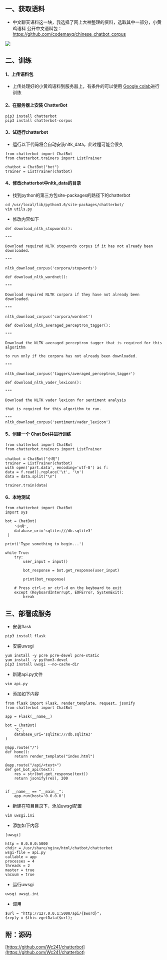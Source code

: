 
##  一、获取语料

* 中文聊天语料这一块，我选择了网上大神整理的资料，选取其中一部分，小黄鸡语料
公开中文语料包：https://github.com/codemayq/chinese_chatbot_corpus

![](https://upload-images.jianshu.io/upload_images/21643577-f3b7f711f401a90a.png?imageMogr2/auto-orient/strip%7CimageView2/2/w/600)


## 二、训练

#### 1、上传语料包 
* 上传处理好的小黄鸡语料到服务器上，有条件的可以使用 [Google colab](https://colab.research.google.com/notebooks/welcome.ipynb)进行训练

#### 2、在服务器上安装 ChatterBot
```
pip3 install chatterbot
pip3 install chatterbot-corpus
```

#### 3、试运行chatterbot
* 运行以下代码将会自动安装nltk_data，此过程可能会很久
```
from chatterbot import ChatBot
from chatterbot.trainers import ListTrainer

chatbot = ChatBot("bot")
trainer = ListTrainer(chatbot)
```

#### 4、修改chatterbot中nltk_data的目录
* 找到python的第三方包site-packages的路径下的chatterbot
```
cd /usr/local/lib/python3.6/site-packages/chatterbot/
vim utils.py
```
* 修改内容如下
```
def download_nltk_stopwords():

"""

Download required NLTK stopwords corpus if it has not already been downloaded.

"""

nltk_download_corpus('corpora/stopwords')

def download_nltk_wordnet():

"""

Download required NLTK corpora if they have not already been downloaded.

"""

nltk_download_corpus('corpora/wordnet')

def download_nltk_averaged_perceptron_tagger():

"""

Download the NLTK averaged perceptron tagger that is required for this algorithm

to run only if the corpora has not already been downloaded.

"""

nltk_download_corpus('taggers/averaged_perceptron_tagger')

def download_nltk_vader_lexicon():

"""

Download the NLTK vader lexicon for sentiment analysis

that is required for this algorithm to run.

"""
nltk_download_corpus('sentiment/vader_lexicon')
```

#### 5、创建一个 Chat Bot并进行训练
```
from chatterbot import ChatBot
from chatterbot.trainers import ListTrainer

chatbot = ChatBot("小明")
trainer = ListTrainer(chatbot)
with open('part.data', encoding='utf-8') as f:
data = f.read().replace('\t', '\n')
data = data.split("\n")

trainer.train(data)
```

#### 6、本地测试
```
from chatterbot import ChatBot
import sys

bot = ChatBot(
    '小明',
    database_uri='sqlite:///db.sqlite3'
 )
 
print('Type something to begin...')
 
while True:
    try:
        user_input = input()

        bot_response = bot.get_response(user_input)

        print(bot_response)

    # Press ctrl-c or ctrl-d on the keyboard to exit
    except (KeyboardInterrupt, EOFError, SystemExit):
        break
```


## 三、部署成服务
* 安装flask
```
pip3 install flask
```
* 安装uwsgi
```
yum install -y pcre pcre-devel pcre-static
yum install -y python3-devel
pip3 install uwsgi --no-cache-dir
```
* 新建api.py文件
```
vim api.py
```
* 添加如下内容
```
from flask import Flask, render_template, request, jsonify
from chatterbot import ChatBot
 
app = Flask(__name__)
 
bot = ChatBot(
    'С˼',
    database_uri='sqlite:///db.sqlite3'
)

@app.route("/")
def home():
	return render_template("index.html")

@app.route("/api/<text>")
def get_bot_api(text):
    res = str(bot.get_response(text))
    return jsonify(res), 200


if __name__ == "__main__":
	app.run(host='0.0.0.0')
```

* 新建在项目目录下，添加uwsgi配置
```
vim uwsgi.ini
```
* 添加如下内容
```
[uwsgi]

http = 0.0.0.0:5000
chdir = /usr/share/nginx/html/chatbot/chatterbot
wsgi-file = api.py
callable = app
processes = 4
threads = 2
master = true
vacuum = true
```
* 运行uwsgi
```
uwsgi uwsgi.ini
```
* 调用
```
$url = "http://127.0.0.1:5000/api/{$word}";
$reply = $this->getData($url);
```

## 附：源码
[https://github.com/Wc241/chatterbot](https://github.com/Wc241/chatterbot)
